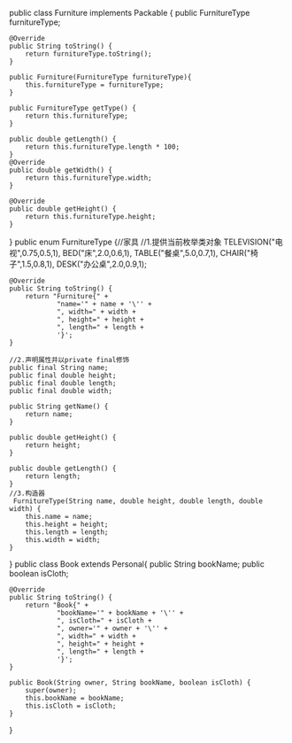 public class Furniture implements Packable {
    public FurnitureType furnitureType;

    @Override
    public String toString() {
        return furnitureType.toString();
    }

    public Furniture(FurnitureType furnitureType){
        this.furnitureType = furnitureType;
    }

    public FurnitureType getType() {
        return this.furnitureType;
    }

    public double getLength() {
        return this.furnitureType.length * 100;
    }
    @Override
    public double getWidth() {
        return this.furnitureType.width;
    }

    @Override
    public double getHeight() {
        return this.furnitureType.height;
    }

}
public enum FurnitureType {//家具
    //1.提供当前枚举类对象
    TELEVISION("电视",0.75,0.5,1),
    BED("床",2.0,0.6,1),
    TABLE("餐桌",5.0,0.7,1),
    CHAIR("椅子",1.5,0.8,1),
    DESK("办公桌",2.0,0.9,1);

    @Override
    public String toString() {
        return "Furniture{" +
                "name='" + name + '\'' +
                ", width=" + width +
                ", height=" + height +
                ", length=" + length +
                '}';
    }

    //2.声明属性并以private final修饰
    public final String name;
    public final double height;
    public final double length;
    public final double width;

    public String getName() {
        return name;
    }

    public double getHeight() {
        return height;
    }

    public double getLength() {
        return length;
    }
    //3.构造器
     FurnitureType(String name, double height, double length, double width) {
        this.name = name;
        this.height = height;
        this.length = length;
        this.width = width;
    }
}
public class Book extends Personal{
    public String bookName;
    public boolean isCloth;

    @Override
    public String toString() {
        return "Book{" +
                "bookName='" + bookName + '\'' +
                ", isCloth=" + isCloth +
                ", owner='" + owner + '\'' +
                ", width=" + width +
                ", height=" + height +
                ", length=" + length +
                '}';
    }

    public Book(String owner, String bookName, boolean isCloth) {
        super(owner);
        this.bookName = bookName;
        this.isCloth = isCloth;
    }
}
